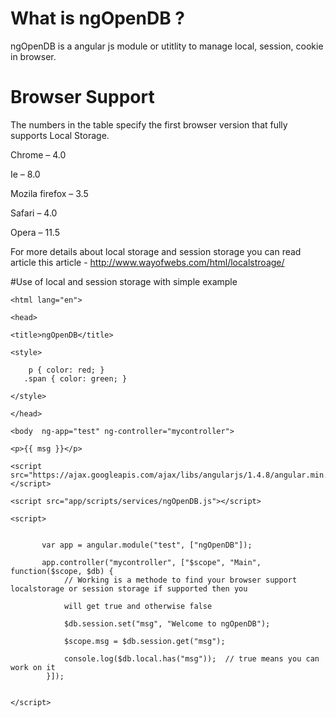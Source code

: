 # What is ngOpenDB ?
ngOpenDB is a angular js module or utitlity to manage local, session, cookie in browser.

# Browser Support
The numbers in the table specify the first browser version that fully supports Local Storage.

Chrome – 4.0

Ie – 8.0

Mozila firefox – 3.5

Safari – 4.0

Opera – 11.5

For more details about local storage and session storage you can read article this article - 
http://www.wayofwebs.com/html/localstroage/

#Use of local and session storage with simple example

  <!DOCTYPE html>

    <html lang="en">

    <head>

    <title>ngOpenDB</title>

    <style>

        p { color: red; }
       .span { color: green; }

    </style>

    </head>

    <body  ng-app="test" ng-controller="mycontroller">

    <p>{{ msg }}</p>    

    <script src="https://ajax.googleapis.com/ajax/libs/angularjs/1.4.8/angular.min.js"></script>

    <script src="app/scripts/services/ngOpenDB.js"></script>

    <script>


           var app = angular.module("test", ["ngOpenDB"]);

           app.controller("mycontroller", ["$scope", "Main", function($scope, $db) {
                // Working is a methode to find your browser support localstorage or session storage if supported then you

                will get true and otherwise false

                $db.session.set("msg", "Welcome to ngOpenDB");

                $scope.msg = $db.session.get("msg");

                console.log($db.local.has("msg"));  // true means you can work on it
            }]);


    </script>

</body>

</html>
